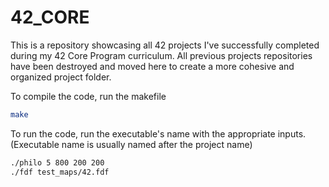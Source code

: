 # 42_CORE
This is a repository showcasing all 42 projects I've successfully completed during my 42 Core Program curriculum. All previous projects repositories have been destroyed and moved here to create a more cohesive and organized project folder.

To compile the code, run the makefile
```bash
make
```

To run the code, run the executable's name with the appropriate inputs. (Executable name is usually named after the project name)
```bash
./philo 5 800 200 200
./fdf test_maps/42.fdf
```
